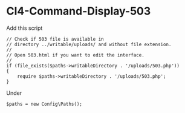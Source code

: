 # CI4-Command-Display-503
Add this script

	// Check if 503 file is available in
	// directory ../writable/uploads/ and without file extension.
	//
	// Open 503.html if you want to edit the interface.
	//
	if (file_exists($paths->writableDirectory . '/uploads/503.php'))
	{
		require $paths->writableDirectory . '/uploads/503.php';
	}

Under

`$paths = new Config\Paths();`
